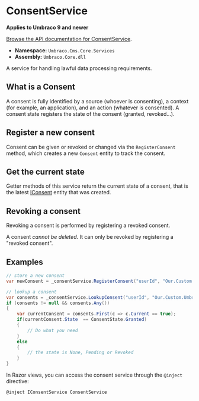 # ConsentService

**Applies to Umbraco 9 and newer**

[Browse the API documentation for ConsentService](https://apidocs.umbraco.com/v9/csharp/api/Umbraco.Cms.Core.Services.IConsentService.html).

* **Namespace:** `Umbraco.Cms.Core.Services`
* **Assembly:** `Umbraco.Core.dll`

A service for handling lawful data processing requirements.

## What is a Consent

A consent is fully identified by a source (whoever is consenting), a context (for example, an application), and an action (whatever is consented). A consent state registers the state of the consent (granted, revoked...).

## Register a new consent

Consent can be given or revoked or changed via the `RegisterConsent` method, which creates a new `Consent` entity to track the consent.

## Get the current state

Getter methods of this service return the current state of a consent, that is the latest [IConsent](https://apidocs.umbraco.com/v9/csharp/api/Umbraco.Cms.Core.Models.IConsent.html) entity that was created.

## Revoking a consent

Revoking a consent is performed by registering a revoked consent.

A consent _cannot be deleted_. It can only be revoked by registering a "revoked consent".

## Examples

```csharp
// store a new consent
var newConsent = _consentService.RegisterConsent("userId", "Our.Custom.Umbraco.Plugin", "AllowedToEmail", ConsentState.Granted, "some comments");

// lookup a consent
var consents = _consentService.LookupConsent("userId", "Our.Custom.Umbraco.Plugin", "AllowedToEmail", sourceStartsWith : true);
if (consents != null && consents.Any())
{
    var currentConsent = consents.First(c => c.Current == true);
    if(currentConsent.State  == ConsentState.Granted)
    {
        // Do what you need
    }
    else
    {
        // the state is None, Pending or Revoked
    }
}
```

In Razor views, you can access the consent service through the `@inject` directive:

```csharp
@inject IConsentService ConsentService
```
